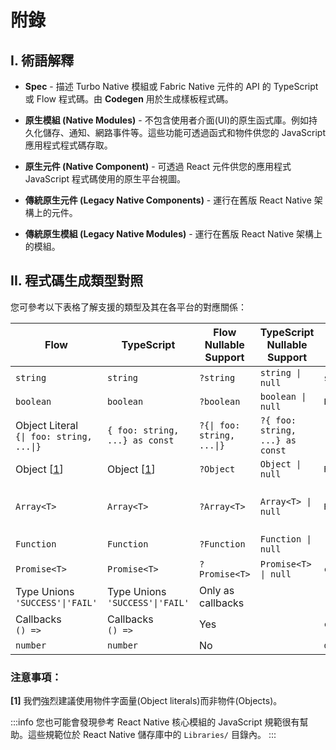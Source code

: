 # 附錄

## I. 術語解釋

- **Spec** - 描述 Turbo Native 模組或 Fabric Native 元件的 API 的 TypeScript 或 Flow 程式碼。由 **Codegen** 用於生成樣板程式碼。

- **原生模組 (Native Modules)** - 不包含使用者介面(UI)的原生函式庫。例如持久化儲存、通知、網路事件等。這些功能可透過函式和物件供您的 JavaScript 應用程式程式碼存取。
- **原生元件 (Native Component)** - 可透過 React 元件供您的應用程式 JavaScript 程式碼使用的原生平台視圖。

- **傳統原生元件 (Legacy Native Components)** - 運行在舊版 React Native 架構上的元件。
- **傳統原生模組 (Legacy Native Modules)** - 運行在舊版 React Native 架構上的模組。

## II. 程式碼生成類型對照

您可參考以下表格了解支援的類型及其在各平台的對應關係：

| Flow                                                                       | TypeScript                                          | Flow Nullable Support                                   | TypeScript Nullable Support                          | Android (Java)                       | iOS (ObjC)                                                     |
| -------------------------------------------------------------------------- | --------------------------------------------------- | ------------------------------------------------------- | ---------------------------------------------------- | ------------------------------------ | -------------------------------------------------------------- |
| `string`                                                                   | `string`                                            | `?string`                                               | <code>string &#124; null</code>                      | `string`                             | `NSString`                                                     |
| `boolean`                                                                  | `boolean`                                           | `?boolean`                                              | <code>boolean &#124; null</code>                     | `Boolean`                            | `NSNumber`                                                     |
| Object Literal<br /><code>&#123;&#124; foo: string, ...&#124;&#125;</code> | <code>&#123; foo: string, ...&#125; as const</code> | <code>?&#123;&#124; foo: string, ...&#124;&#125;</code> | <code>?&#123; foo: string, ...&#125; as const</code> | \-                                   | \-                                                             |
| Object [[1](#notes)]                                                       | Object [[1](#notes)]                                | `?Object`                                               | <code>Object &#124; null</code>                      | `ReadableMap`                        | `@` (untyped dictionary)                                       |
| <code>Array&lt;T&gt;</code>                                                | <code>Array&lt;T&gt;</code>                         | <code>?Array&lt;T&gt;</code>                            | <code>Array&lt;T&gt; &#124; null</code>              | `ReadableArray`                      | `NSArray` (or `RCTConvertVecToArray` when used inside objects) |
| `Function`                                                                 | `Function`                                          | `?Function`                                             | <code>Function &#124; null</code>                    | \-                                   | \-                                                             |
| <code>Promise&lt;T&gt;</code>                                              | <code>Promise&lt;T&gt;</code>                       | <code>?Promise&lt;T&gt;</code>                          | <code>Promise&lt;T&gt; &#124; null</code>            | `com.facebook.react.bridge.Promise`  | `RCTPromiseResolve` and `RCTPromiseRejectBlock`                |
| Type Unions<br /><code>'SUCCESS'&#124;'FAIL'</code>                        | Type Unions<br /><code>'SUCCESS'&#124;'FAIL'</code> | Only as callbacks                                       |                                                      | \-                                   | \-                                                             |
| Callbacks<br />`() =>`                                                     | Callbacks<br />`() =>`                              | Yes                                                     |                                                      | `com.facebook.react.bridge.Callback` | `RCTResponseSenderBlock`                                       |
| `number`                                                                   | `number`                                            | No                                                      |                                                      | `double`                             | `NSNumber`                                                     |

### 注意事項：

<b>[1]</b> 我們強烈建議使用物件字面量(Object literals)而非物件(Objects)。

:::info
您也可能會發現參考 React Native 核心模組的 JavaScript 規範很有幫助。這些規範位於 React Native 儲存庫中的 `Libraries/` 目錄內。
:::
